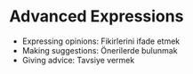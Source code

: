 
# Advanced Expressions

- Expressing opinions: Fikirlerini ifade etmek
- Making suggestions: Önerilerde bulunmak
- Giving advice: Tavsiye vermek
